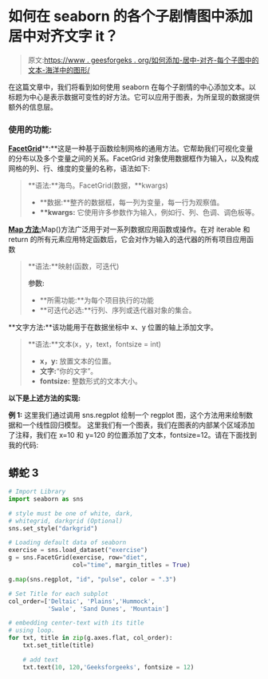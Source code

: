 # 如何在 seaborn 的各个子剧情图中添加居中对齐文字 it？

> 原文:[https://www . geesforgeks . org/如何添加-居中-对齐-每个子图中的文本-海洋中的图形/](https://www.geeksforgeeks.org/how-to-add-center-align-text-it-in-each-subplot-graph-in-seaborn/)

在这篇文章中，我们将看到如何使用 seaborn 在每个子剧情的中心添加文本。以标题为中心是表示数据可变性的好方法。它可以应用于图表，为所呈现的数据提供额外的信息层。

### 使用的功能:

[**FacetGrid**](https://www.geeksforgeeks.org/python-seaborn-facetgrid-method/)**:**这是一种基于函数绘制网格的通用方法。它帮助我们可视化变量的分布以及多个变量之间的关系。FacetGrid 对象使用数据框作为输入，以及构成网格的列、行、维度的变量的名称，语法如下:

> **语法:**海鸟。FacetGrid(数据，*\*kwargs)
> 
> *   **数据:**整齐的数据框，每一列为变量，每一行为观察值。
> *   **\*\*kwargs:** 它使用许多参数作为输入，例如行、列、色调、调色板等。

[**Map 方法:**](https://www.geeksforgeeks.org/python-map-function/)Map()方法广泛用于对一系列数据应用函数或操作。在对 iterable 和 return 的所有元素应用特定函数后，它会对作为输入的迭代器的所有项目应用函数

> **语法:**映射(函数，可迭代)
> 
> **参数:**
> 
> *   **所需功能:**为每个项目执行的功能
> *   **可迭代必选:**行列、序列或迭代器对象的集合。

**文字方法:**该功能用于在数据坐标中 x、y 位置的轴上添加文字。

> **语法:**文本(x，y，text，fontsize = int)
> 
> *   **x，y:** 放置文本的位置。
> *   **文字:**“你的文字”。
> *   **fontsize:** 整数形式的文本大小。

**以下是上述方法的实现:**

**例 1:** 这里我们通过调用 sns.regplot 绘制一个 regplot 图，这个方法用来绘制数据和一个线性回归模型。
这里我们有一个图表，我们在图表的内部某个区域添加了注释，我们在 x=10 和 y=120 的位置添加了文本，fontsize=12。请在下面找到我的代码:

## 蟒蛇 3

```py
# Import Library
import seaborn as sns

# style must be one of white, dark,
# whitegrid, darkgrid (Optional)
sns.set_style("darkgrid") 

# Loading default data of seaborn
exercise = sns.load_dataset("exercise")
g = sns.FacetGrid(exercise, row="diet",
                  col="time", margin_titles = True)

g.map(sns.regplot, "id", "pulse", color = ".3")

# Set Title for each subplot
col_order=['Deltaic', 'Plains','Hummock',
           'Swale', 'Sand Dunes', 'Mountain']

# embedding center-text with its title
# using loop.
for txt, title in zip(g.axes.flat, col_order):
    txt.set_title(title)   

    # add text
    txt.text(10, 120,'Geeksforgeeks', fontsize = 12)
```